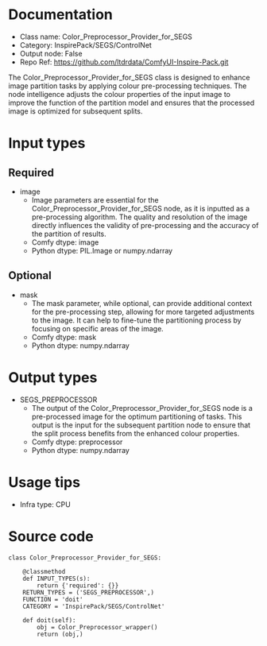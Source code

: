 # Documentation
- Class name: Color_Preprocessor_Provider_for_SEGS
- Category: InspirePack/SEGS/ControlNet
- Output node: False
- Repo Ref: https://github.com/ltdrdata/ComfyUI-Inspire-Pack.git

The Color_Preprocessor_Provider_for_SEGS class is designed to enhance image partition tasks by applying colour pre-processing techniques. The node intelligence adjusts the colour properties of the input image to improve the function of the partition model and ensures that the processed image is optimized for subsequent splits.

# Input types
## Required
- image
    - Image parameters are essential for the Color_Preprocessor_Provider_for_SEGS node, as it is inputted as a pre-processing algorithm. The quality and resolution of the image directly influences the validity of pre-processing and the accuracy of the partition of results.
    - Comfy dtype: image
    - Python dtype: PIL.Image or numpy.ndarray
## Optional
- mask
    - The mask parameter, while optional, can provide additional context for the pre-processing step, allowing for more targeted adjustments to the image. It can help to fine-tune the partitioning process by focusing on specific areas of the image.
    - Comfy dtype: mask
    - Python dtype: numpy.ndarray

# Output types
- SEGS_PREPROCESSOR
    - The output of the Color_Preprocessor_Provider_for_SEGS node is a pre-processed image for the optimum partitioning of tasks. This output is the input for the subsequent partition node to ensure that the split process benefits from the enhanced colour properties.
    - Comfy dtype: preprocessor
    - Python dtype: numpy.ndarray

# Usage tips
- Infra type: CPU

# Source code
```
class Color_Preprocessor_Provider_for_SEGS:

    @classmethod
    def INPUT_TYPES(s):
        return {'required': {}}
    RETURN_TYPES = ('SEGS_PREPROCESSOR',)
    FUNCTION = 'doit'
    CATEGORY = 'InspirePack/SEGS/ControlNet'

    def doit(self):
        obj = Color_Preprocessor_wrapper()
        return (obj,)
```
